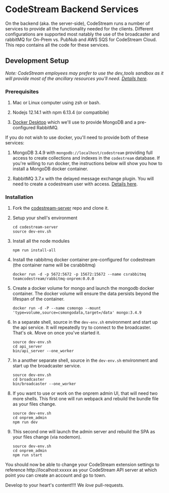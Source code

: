 # CodeStream Backend Services

On the backend (aka. the server-side), CodeStream runs a number of services to
provide all the functionality needed for the clients. Different configurations
are supported most natably the use of the broadcaster and rabbitMQ for On-Prem
vs. PubNub and AWS SQS for CodeStream Cloud. This repo contains all the code for
these services.

## Development Setup

_Note: CodeStream employees may prefer to use the dev_tools sandbox as it will
provide most of the ancillary resources you'll need. [Details
here](docs/codestream-sandbox-setup.md)._

### Prerequisites

1. Mac or Linux computer using zsh or bash.

1. Nodejs 12.14.1 with npm 6.13.4 (or compatibile)

1. [Docker Desktop](https://www.docker.com/products/docker-desktop) which we'll
   use to provide MongoDB and a pre-configured RabbitMQ.

If you do not wish to use docker, you'll need to provide both of these services:

1. MongoDB 3.4.9 with `mongodb://localhost/codestream` providing full access to
   create collections and indexes in the `codestream` database. If you're
   willing to run docker, the instructions below will show you how to install a
   MongoDB docker container.

1. RabbitMQ 3.7.x with the delayed message exchange plugin. You will need to
   create a codestream user with access. [Details here](api_server/docs/rabbitmq.md).

### Installation

1. Fork the
   [codestream-server](https://github.com/teamcodestream/codestream-server) repo
   and clone it.

1. Setup your shell's environment
   ```
   cd codestream-server
   source dev-env.sh
   ```

1. Install all the node modules
   ```
   npm run install-all
   ```

1. Install the rabbitmq docker container pre-configured for codestream (the
   container name will be csrabbitmq)
   ```
   docker run -d -p 5672:5672 -p 15672:15672 --name csrabbitmq teamcodestream/rabbitmq-onprem:0.0.0
   ```

1. Create a docker volume for mongo and launch the mongodb docker container.
   The docker volume will ensure the data persists beyond the lifespan of the
   container.
   ```
   docker run -d -P --name csmongo --mount 'type=volume,source=csmongodata,target=/data' mongo:3.4.9
   ```

1. In a separate shell, source in the `dev-env.sh` environment and start up the
   api service. It will repeatedly try to connect to the broadcaster. That's ok.
   Move on once you've started it.
   ```
   source dev-env.sh
   cd api_server
   bin/api_server --one_worker
   ```

1. In a another separate shell, source in the `dev-env.sh` environment and start
   up the broadcaster service.
   ```
   source dev-env.sh
   cd broadcaster
   bin/broadcaster --one_worker
   ```

1. If you want to use or work on the onprem admin UI, that will need two more
   shells. This first one will run webpack and rebuild the bundle file as your
   files change.
   ```
   source dev-env.sh
   cd onprem_admin
   npm run dev
   ```

1. This second one will launch the admin server and rebuild the SPA as your
   files change (via nodemon).
   ```
   source dev-env.sh
   cd onprem_admin
   npm run start
   ```

You should now be able to change your CodeStream extension settings to reference
http://localhost:xxxxx as your CodeStream API server at which point you can create an
account and go to town.

Develop to your heart's content!!!!  We _love_ pull-requests.
